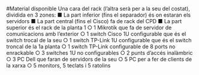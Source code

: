 #Material disponible
Una cara del rack (l’altra serà per a la seu del costat), dividida en 3 zones:
■ La part inferior (fins el separador) és on estaran els servidors
■ La part central (fins el Cisco) fa de rack del CPD
■ La part superior és el rack de la planta 1
○ 1 Mikrotik que fa de servidor de comunicacions amb l’exterior
○ 1 switch Cisco 1U configurable que és el switch trocal de la seu
○ 1 switch TP-Link 1U configurable que és el switch troncal de la 1a planta
○ 1 switch TP-Link configurable de 8 ports no enrackable
○ 3 switches 1U no configurables
○ 2 punts d’accés inalàmbric
○ 3 PC Dell que faran de servidors de la seu
○ 5 PC per a fer de clients de la xarxa
○ 5 monitors, 5 teclats i 5 ratolins

